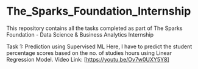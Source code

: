 # The_Sparks_Foundation_Internship <br>
This repository contains all the tasks completed as part of The Sparks Foundation - Data Science & Business Analytics Internship

Task 1: Prediction using Supervised ML
Here, I have to predict the student percentage scores based on the no. of studies hours using Linear Regression Model.
Video Link: [https://youtu.be/Ov7w0UXY5Y8]
